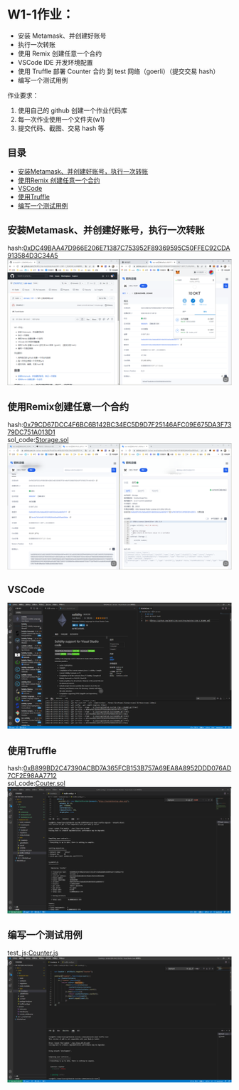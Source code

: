 # W1-1作业：
- 安装 Metamask、并创建好账号
- 执行一次转账
- 使用 Remix 创建任意一个合约
- VSCode IDE 开发环境配置
- 使用 Truffle 部署 Counter 合约 到 test 网络（goerli）（提交交易 hash）
- 编写一个测试用例

作业要求：
1. 使用自己的 github 创建一个作业代码库
2. 每一次作业使用一个文件夹(w1) 
3. 提交代码、截图、交易 hash 等

## 目录
* [安装Metamask、并创建好账号，执行一次转账](#安装Metamask、并创建好账号，执行一次转账)
* [使用Remix 创建任意一个合约](#使用Remix创建任意一个合约)
* [VSCode](#VSCode)
* [使用Truffle](#使用Truffle)
* [编写一个测试用例](#编写一个测试用例)

## 安装Metamask、并创建好账号，执行一次转账
hash:[0xDC49BAA47D966E206E71387C753952F89369595C50FFEC92CDA913584D3C34A5](https://www.oklink.com/zh-cn/oec-test/tx/0xDC49BAA47D966E206E71387C753952F89369595C50FFEC92CDA913584D3C34A5)  
![transfer-log](/W1-1/DATA/picture/transfer.png)  

## 使用Remix创建任意一个合约
hash:[0x79CD67DCC4F6BC6B142BC34EC5D9D7F25146AFC09E675DA3F7379DC751A013D1](https://www.oklink.com/zh-cn/oec-test/tx/0x79CD67DCC4F6BC6B142BC34EC5D9D7F25146AFC09E675DA3F7379DC751A013D1)  
sol_code:[Storage.sol](/W1-1/DATA/remix_sol/Storage.sol)  
![remix-log](/W1-1/DATA/picture/remix.png)  

## VSCode
![vscode_solidity-log](/W1-1/DATA/picture/vscode_solidity.png)  

## 使用Truffle
hash:[0xB899BD2C47390ACBD7A365FCB153B757A69EA8A8952DDD076AD7CF2E98AA7712](https://www.oklink.com/zh-cn/oec-test/tx/0xB899BD2C47390ACBD7A365FCB153B757A69EA8A8952DDD076AD7CF2E98AA7712)  
sol_code:[Couter.sol](/W1-1/DATA/metacoin-box/Couter.sol)  
![truffle-log](/W1-1/DATA/picture/truffle.png)  

## 编写一个测试用例
test_js:[Counter.js](/W1-1/DATA/metacoin-box/test/Counter.js)  
![test-log](/W1-1/DATA/picture/test.png)  
